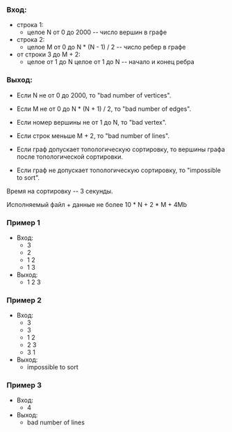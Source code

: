### Вход:
* строка 1:
	* целое N от 0 до 2000 -- число вершин в графе
* строка 2:
	* целое M от 0 до N * (N - 1) / 2 -- число ребер в графе
* от строки 3 до M + 2:
	* целое от 1 до N целое от 1 до N -- начало и конец ребра

### Выход:
* Если N не от 0 до 2000, то "bad number of vertices".
* Если M не от 0 до N * (N + 1) / 2, то "bad number of edges".
* Если номер вершины не от 1 до N, то "bad vertex".
* Если строк меньше M + 2, то "bad number of lines".

* Если граф допускает топологическую сортировку, то вершины графа после топологической сортировки.

* Если граф не допускает топологическую сортировку, то "impossible to sort".

Время на сортировку -- 3 секунды.

Исполняемый файл + данные не более 10 * N + 2 * M + 4Mb

### Пример 1
* Вход:
  * 3
  * 2
  * 1 2
  * 1 3
* Выход:
  * 1 2 3

### Пример 2
* Вход:
  * 3
  * 3
  * 1 2
  * 2 3
  * 3 1
* Выход:
  * impossible to sort

### Пример 3
* Вход:
  * 4
* Выход:
  * bad number of lines

